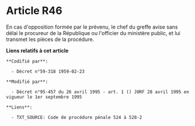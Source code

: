 # Article R46

En cas d'opposition formée par le prévenu, le chef du greffe avise sans délai le procureur de la République ou l'officier du
ministère public, et lui transmet les pièces de la procédure.

**Liens relatifs à cet article**

	**Codifié par**:

	  - Décret n°59-318 1959-02-23

	**Modifié par**:

	  - Décret n°95-457 du 26 avril 1995 - art. 1 () JORF 28 avril 1995 en vigueur le 1er septembre 1995

	**Liens**:

	  - TXT_SOURCE: Code de procédure pénale 524 à 528-2
